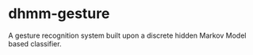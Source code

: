 dhmm-gesture
====

A gesture recognition system built upon a discrete hidden Markov Model based classifier.
